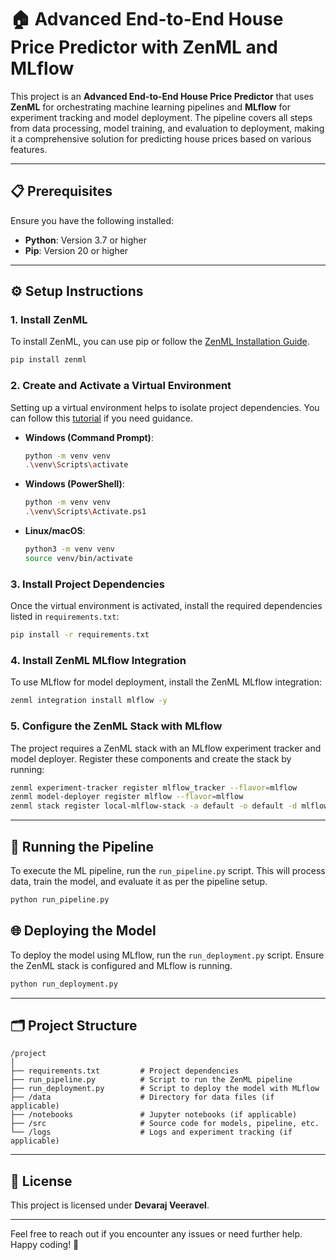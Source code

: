 # 🏠 Advanced End-to-End House Price Predictor with ZenML and MLflow

This project is an **Advanced End-to-End House Price Predictor** that uses **ZenML** for orchestrating machine learning pipelines and **MLflow** for experiment tracking and model deployment. The pipeline covers all steps from data processing, model training, and evaluation to deployment, making it a comprehensive solution for predicting house prices based on various features.

---

## 📋 Prerequisites

Ensure you have the following installed:
- **Python**: Version 3.7 or higher
- **Pip**: Version 20 or higher

---

## ⚙️ Setup Instructions

### 1. Install ZenML

To install ZenML, you can use pip or follow the [ZenML Installation Guide](https://docs.zenml.io/getting-started/installation).

```bash
pip install zenml
```

### 2. Create and Activate a Virtual Environment

Setting up a virtual environment helps to isolate project dependencies. You can follow this [tutorial](https://youtu.be/GZbeL5AcTgw?si=uj7B8-10kbyEytKo) if you need guidance.

- **Windows (Command Prompt)**:
  ```bash
  python -m venv venv
  .\venv\Scripts\activate
  ```

- **Windows (PowerShell)**:
  ```bash
  python -m venv venv
  .\venv\Scripts\Activate.ps1
  ```

- **Linux/macOS**:
  ```bash
  python3 -m venv venv
  source venv/bin/activate
  ```

### 3. Install Project Dependencies

Once the virtual environment is activated, install the required dependencies listed in `requirements.txt`:

```bash
pip install -r requirements.txt
```

### 4. Install ZenML MLflow Integration

To use MLflow for model deployment, install the ZenML MLflow integration:

```bash
zenml integration install mlflow -y
```

### 5. Configure the ZenML Stack with MLflow

The project requires a ZenML stack with an MLflow experiment tracker and model deployer. Register these components and create the stack by running:

```bash
zenml experiment-tracker register mlflow_tracker --flavor=mlflow
zenml model-deployer register mlflow --flavor=mlflow
zenml stack register local-mlflow-stack -a default -o default -d mlflow -e mlflow_tracker --set
```

---

## 🚀 Running the Pipeline

To execute the ML pipeline, run the `run_pipeline.py` script. This will process data, train the model, and evaluate it as per the pipeline setup.

```bash
python run_pipeline.py
```

## 🌐 Deploying the Model

To deploy the model using MLflow, run the `run_deployment.py` script. Ensure the ZenML stack is configured and MLflow is running.

```bash
python run_deployment.py
```

---

## 🗂 Project Structure

```plaintext
/project
│
├── requirements.txt         # Project dependencies
├── run_pipeline.py          # Script to run the ZenML pipeline
├── run_deployment.py        # Script to deploy the model with MLflow
├── /data                    # Directory for data files (if applicable)
├── /notebooks               # Jupyter notebooks (if applicable)
├── /src                     # Source code for models, pipeline, etc.
└── /logs                    # Logs and experiment tracking (if applicable)
```

---

## 📜 License

This project is licensed under **Devaraj Veeravel**.

---

Feel free to reach out if you encounter any issues or need further help. Happy coding! 🚀


